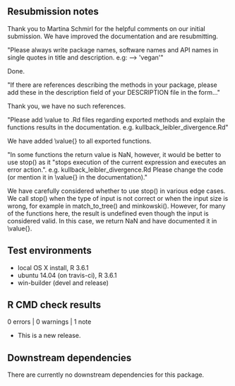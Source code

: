 ## Resubmission notes

Thank you to Martina Schmirl for the helpful comments on our initial
submission. We have improved the documentation and are resubmitting.

"Please always write package names, software names and API names in
single quotes in title and description. e.g: --> 'vegan'"

Done.

"If there are references describing the methods in your package, please
add these in the description field of your DESCRIPTION file in the form..."

Thank you, we have no such references.

"Please add \value to .Rd files regarding exported methods and explain
the functions results in the documentation.
e.g. kullback_leibler_divergence.Rd"

We have added \value{} to all exported functions.

"In some functions the return value is NaN, however, it would be better
to use stop() as it "stops execution of the current expression and
executes an error action.". e.g. kullback_leibler_divergence.Rd
Please change the code (or mention it in \value{} in the documentation)."

We have carefully considered whether to use stop() in various edge cases.
We call stop() when the type of input is not correct or when the input size is
wrong, for example in match_to_tree() and minkowski(). However, for many of
the functions here, the result is undefined even though the input is
considered valid. In this case, we return NaN and have documented it in
\value{}.

## Test environments
* local OS X install, R 3.6.1
* ubuntu 14.04 (on travis-ci), R 3.6.1
* win-builder (devel and release)

## R CMD check results

0 errors | 0 warnings | 1 note

* This is a new release.

## Downstream dependencies

There are currently no downstream dependencies for this package.
